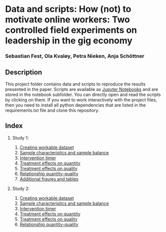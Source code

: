 # Data and scripts: How (not) to motivate online workers: Two controlled field experiments on leadership in the gig economy
### Sebastian Fest, Ola Kvaløy, Petra Nieken, Anja Schöttner

## Description

This project folder contains data and scripts to reproduce the results presented in the paper. 
Scripts are available as [Jupyter Notebooks](http://jupyter.org/) and are stored in the notebook subfolder. 
You can directly open and read the scripts by clicking on them. If you want to work interactively with the project 
files, then you need to install all python dependencies that are listed in the requirements.txt file and 
clone this repository.

## Index
1. Study 1:
   1. [Creating workable dataset](https://github.com/sebfest/motivation_and_incentives/blob/master/notebook/experiment_1/1_make_dataset.ipynb)
   2. [Sample characterisitcs and sample balance](https://github.com/sebfest/motivation_and_incentives/blob/master/notebook/experiment_1/2_balance_and_sample.ipynb)
   3. [Intervention timer](https://github.com/sebfest/motivation_and_incentives/blob/master/notebook/experiment_1/3_bintervention_timer.ipynb)
   4. [Treatment effects on quantity](https://github.com/sebfest/motivation_and_incentives/blob/master/notebook/experiment_1/4_treatment_effects_quantity.ipynb)
   5. [Treatment effects on quality](https://github.com/sebfest/motivation_and_incentives/blob/master/notebook/experiment_1/5_treatment_effects_quality.ipynb)
   6. [Relationship quantity-quality](https://github.com/sebfest/motivation_and_incentives/blob/master/notebook/experiment_1/6_quantity_vs_quality.ipynb)
   7. [Additional figures and tables](https://github.com/sebfest/motivation_and_incentives/blob/master/notebook/experiment_1/7_additional_figures.ipynb)

2. Study 2:
   1. [Creating workable dataset](https://github.com/sebfest/motivation_and_incentives/blob/master/notebook/experiment_1/experiment_2/1_make_dataset.ipynb)
   2. [Sample characterisitcs and sample balance](https://github.com/sebfest/motivation_and_incentives/blob/master/notebook/experiment_2/2_balance_and_sample.ipynb)
   3. [Intervention timer](https://github.com/sebfest/motivation_and_incentives/blob/master/notebook/experiment_2/3_intervention_timer_and_background_questions.ipynb)
   4. [Treatment effects on quantity](https://github.com/sebfest/motivation_and_incentives/blob/master/notebook/experiment_2/4_treatment_effects_quantity.ipynb)
   5. [Treatment effects on quality](https://github.com/sebfest/motivation_and_incentives/blob/master/notebook/experiment_2/5_treatment_effects_quality.ipynb)
   6. [Relationship quantity-quality](https://github.com/sebfest/motivation_and_incentives/blob/master/notebook/experiment_2/6_quantity_vs_quality.ipynb)
 
